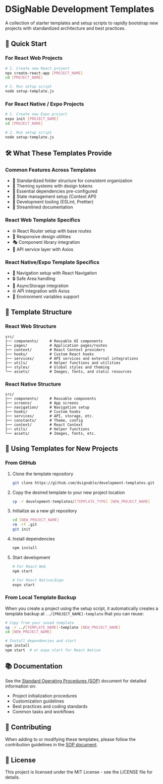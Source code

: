 # DSigNable Development Templates

A collection of starter templates and setup scripts to rapidly bootstrap new projects with standardized architecture and best practices.

## 🚀 Quick Start

### For React Web Projects

```bash
# 1. Create new React project
npx create-react-app [PROJECT_NAME]
cd [PROJECT_NAME]

# 2. Run setup script
node setup-template.js
```

### For React Native / Expo Projects

```bash
# 1. Create new Expo project
expo init [PROJECT_NAME]
cd [PROJECT_NAME]

# 2. Run setup script
node setup-template.js
```

## 🛠 What These Templates Provide

### Common Features Across Templates
- 📁 Standardized folder structure for consistent organization
- 🎨 Theming systems with design tokens
- 🔧 Essential dependencies pre-configured
- 💾 State management setup (Context API)
- 🔨 Development tooling (ESLint, Prettier)
- 📑 Streamlined documentation

### React Web Template Specifics
- 🌐 React Router setup with base routes
- 📱 Responsive design utilities
- 🎭 Component library integration
- 🔄 API service layer with Axios

### React Native/Expo Template Specifics
- 📱 Navigation setup with React Navigation
- 🔒 Safe Area handling
- 💾 AsyncStorage integration
- 🌐 API integration with Axios
- 🔧 Environment variables support

## 📁 Template Structure

### React Web Structure
```
src/
├── components/     # Reusable UI components
├── pages/          # Application pages/routes
├── context/        # React Context providers
├── hooks/          # Custom React hooks
├── services/       # API services and external integrations
├── utils/          # Helper functions and utilities
├── styles/         # Global styles and theming
└── assets/         # Images, fonts, and static resources
```

### React Native Structure
```
src/
├── components/     # Reusable components
├── screens/        # App screens
├── navigation/     # Navigation setup
├── hooks/          # Custom hooks
├── services/       # API, storage, etc.
├── constants/      # Theme, config
├── context/        # React Context
├── utils/          # Helper functions
└── assets/         # Images, fonts, etc.
```

## 💼 Using Templates for New Projects

### From GitHub
1. Clone the template repository
   ```bash
   git clone https://github.com/dsignable/development-templates.git
   ```

2. Copy the desired template to your new project location
   ```bash
   cp -r development-templates/[TEMPLATE_TYPE] [NEW_PROJECT_NAME]
   ```

3. Initialize as a new git repository
   ```bash
   cd [NEW_PROJECT_NAME]
   rm -rf .git
   git init
   ```

4. Install dependencies
   ```bash
   npm install
   ```

5. Start development
   ```bash
   # For React Web
   npm start
   
   # For React Native/Expo
   expo start
   ```

### From Local Template Backup
When you create a project using the setup script, it automatically creates a template backup at `../[PROJECT_NAME]-template` that you can reuse:

```bash
# Copy from your saved template
cp -r ../[TEMPLATE_NAME]-template [NEW_PROJECT_NAME]
cd [NEW_PROJECT_NAME]

# Install dependencies and start
npm install
npm start  # or expo start for React Native
```

## 📚 Documentation

See the [Standard Operating Procedures (SOP)](./docs/SOP.md) document for detailed information on:
- Project initialization procedures
- Customization guidelines
- Best practices and coding standards
- Common tasks and workflows

## 🤝 Contributing

When adding to or modifying these templates, please follow the contribution guidelines in the [SOP document](./docs/SOP.md#contributing-to-templates).

## 📝 License

This project is licensed under the MIT License - see the LICENSE file for details. 